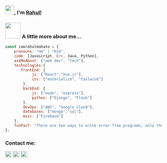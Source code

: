 ﻿### <img src="https://github.com/TheDudeThatCode/TheDudeThatCode/blob/master/Assets/Hi.gif" width="29px">, I'm [Rahul!](https://bio.link/iamrahulmahato) 


### <img src="https://media.giphy.com/media/VgCDAzcKvsR6OM0uWg/giphy.gif" width="50"> A little more about me... 

```javascript
const iamrahulmahato = {
    pronouns: "He" | "Him",
    code: [Javascript, C++, Java, Python],
    askMeAbout: ["web dev", "tech"],
    technologies:{
       frontEnd: {
            js: ["React","Vue.js"],
            css: ["materialize", "tailwind"]
        },
        backEnd: {
            js: ["node", "express"],
            python: ["Django", "Flask"]
        },
        devOps: ["AWS", "Google Cloud"],
        databases: ["mongo","sql"],
        misc: ["Firebase"]  
    },
    funFact: "There are two ways to write error-free programs; only the third one works"
};
```


### Contact me:

[<img align="left" alt="Rahul Mahato | LinkedIn" width="22px" src="https://cdn.jsdelivr.net/npm/simple-icons@v3/icons/linkedin.svg" />][linkedin]
[<img align="left" alt="Rahul Mahato | Twitter" width="22px" src="https://cdn.jsdelivr.net/npm/simple-icons@v3/icons/twitter.svg" />][twitter]
[<img align="left" alt="Rahul Mahato | Instagram" width="22px" src="https://cdn.jsdelivr.net/npm/simple-icons@v3/icons/instagram.svg" />][instagram]

[linkedin]: https://www.linkedin.com/in/iamrahulmahato/
[twitter]: https://twitter.com/iamrahulmahato
[instagram]: https://instagram.com/iamrahulmahato
